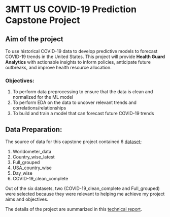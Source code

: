 # 3MTT US COVID-19 Prediction Capstone Project

## Aim of the project
To use historical COVID-19 data to develop predictive models to forecast COVID-19 trends in the United States. 
This project will provide **Health Guard Analytics** with actionable insights to inform policies, anticipate future outbreaks, and improve health resource allocation. 

### Objectives:
1. To perform data preprocessing to ensure that the data is clean and normalized for the ML model
2. To perform EDA on the data to uncover relevant trends and correlations/relationships
3. To build and train a model that can forecast future COVID-19 trends

## Data Preparation:
The source of data for this capstone project contained 6 <a href = "https://www.kaggle.com/datasets/imdevskp/corona-virus-report">dataset</a>;
1. Worldometer_data
2. Country_wise_latest
3. Full_grouped
4. USA_country_wise
5. Day_wise
6. COVID-19_clean_complete

Out of the six datasets, two (COVID-19_clean_complete and Full_grouped) were selected because they were relevant to helping me achieve my project aims and objectives. 

The details of the project are summarized in this <a href = "https://github.com/Etini2000/3MTT_capstone_US/blob/main/Capstone%20Technical%20Report.docx">technical report</a>.
